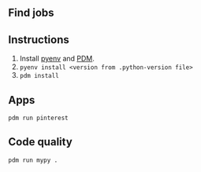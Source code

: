 ## Find jobs

## Instructions

1. Install [pyenv](https://github.com/pyenv/pyenv) and [PDM](https://pdm.fming.dev/latest/).
2. `pyenv install <version from .python-version file>`
3. `pdm install`

## Apps

`pdm run pinterest`

## Code quality

`pdm run mypy .`
